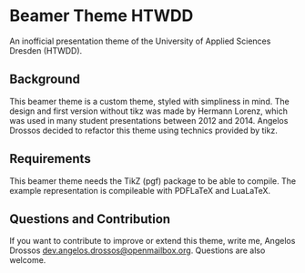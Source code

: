 Beamer Theme HTWDD
==================

An inofficial presentation theme of the University of Applied Sciences Dresden (HTWDD).


Background
----------

This beamer theme is a custom theme, styled with simpliness in mind.
The design and first version without tikz was made by Hermann Lorenz,
which was used in many student presentations between 2012 and 2014.
Angelos Drossos decided to refactor this theme using technics
provided by tikz.


Requirements
------------

This beamer theme needs the TikZ (pgf) package to be able to compile.
The example representation is compileable with PDFLaTeX and LuaLaTeX.


Questions and Contribution
--------------------------

If you want to contribute to improve or extend this theme,
write me, Angelos Drossos <dev.angelos.drossos@openmailbox.org>.
Questions are also welcome.

